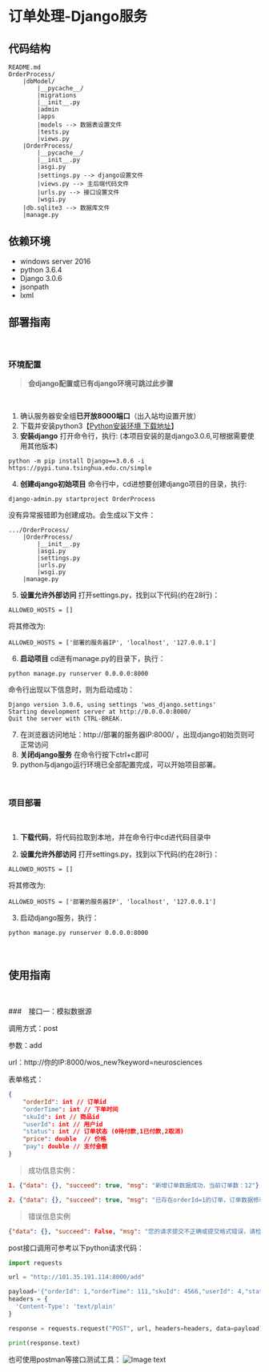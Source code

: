 
# **订单处理-Django服务**

## 代码结构
```
README.md
OrderProcess/
    |dbModel/
        |__pycache__/
        |migrations
        |__init__.py
        |admin
        |apps
        |models --> 数据表设置文件
        |tests.py
        |views.py
    |OrderProcess/
        |__pycache__/
        |__init__.py
        |asgi.py
        |settings.py --> django设置文件
        |views.py --> 主后端代码文件
        |urls.py --> 接口设置文件
        |wsgi.py
    |db.sqlite3 --> 数据库文件
    |manage.py
```

## 依赖环境
- windows server 2016
- python 3.6.4
- Django 3.0.6
- jsonpath
- lxml


## 部署指南

<br />

### 环境配置

> **会django配置或已有django环境可跳过此步骤**

<br />

1. 确认服务器安全组**已开放8000端口**（出入站均设置开放）
2. 下载并安装python3【[Python安装环境 下载地址](https://www.python.org/downloads/)】
3. **安装django** 打开命令行，执行: (本项目安装的是django3.0.6,可根据需要使用其他版本)
```
python -m pip install Django==3.0.6 -i https://pypi.tuna.tsinghua.edu.cn/simple
```
4. **创建django初始项目** 命令行中，cd进想要创建django项目的目录，执行:
```
django-admin.py startproject OrderProcess
```
没有异常报错即为创建成功。会生成以下文件：
```
.../OrderProcess/
    |OrderProcess/
        |__init__.py
        |asgi.py
        |settings.py
        |urls.py
        |wsgi.py
    |manage.py
```
5. **设置允许外部访问**  打开settings.py，找到以下代码(约在28行)：
```
ALLOWED_HOSTS = []
```
将其修改为:
```
ALLOWED_HOSTS = ['部署的服务器IP', 'localhost', '127.0.0.1']
```
6. **启动项目** cd进有manage.py的目录下，执行：
```
python manage.py runserver 0.0.0.0:8000
```
命令行出现以下信息时，则为启动成功：
```
Django version 3.0.6, using settings 'wos_django.settings'
Starting development server at http://0.0.0.0:8000/
Quit the server with CTRL-BREAK.
```
7. 在浏览器访问地址：http://部署的服务器IP:8000/ ，出现django初始页则可正常访问
8. **关闭django服务** 在命令行按下ctrl+c即可
9. python与django运行环境已全部配置完成，可以开始项目部署。

<br />

### 项目部署

<br />

1. **下载代码**，将代码拉取到本地，并在命令行中cd进代码目录中

2. **设置允许外部访问**  打开settings.py，找到以下代码(约在28行)：
```
ALLOWED_HOSTS = []
```
将其修改为:
```
ALLOWED_HOSTS = ['部署的服务器IP', 'localhost', '127.0.0.1']
```

3. 启动django服务，执行：
```
python manage.py runserver 0.0.0.0:8000
```

<br />

## 使用指南

<br />

###　接口一：模拟数据源

调用方式：post

参数：add

url：http://你的IP:8000/wos_new?keyword=neurosciences

表单格式：
```json 
{
    "orderId": int // 订单id
    "orderTime": int // 下单时间
    "skuId": int // 商品id
    "userId": int // 用户id
    "status": int // 订单状态 (0待付款,1已付款,2取消)
    "price": double  // 价格
    "pay": double // 支付金额
}
```

> 成功信息实例：

```json 
1. {"data": {}, "succeed": true, "msg": "新增订单数据成功，当前订单数：12"}

2. {"data": {}, "succeed": true, "msg": "已存在orderId=1的订单，订单数据修改成功！，当前订单数：12"}
```

> 错误信息实例

```json
{"data": {}, "succeed": False, "msg": "您的请求提交不正确或提交格式错误，请检查！"}
```

post接口调用可参考以下python请求代码：
```python
import requests

url = "http://101.35.191.114:8000/add"

payload='{"orderId": 1,"orderTime": 111,"skuId": 4566,"userId": 4,"status": 1,"price": 55.23,"pay": 45.12}'
headers = {
  'Content-Type': 'text/plain'
}

response = requests.request("POST", url, headers=headers, data=payload)

print(response.text)

```
也可使用postman等接口测试工具：
![Image text]()

<br />

